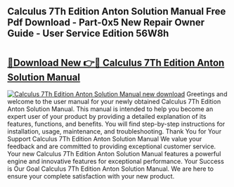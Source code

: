 ## Calculus 7Th Edition Anton Solution Manual Free Pdf Download - Part-0x5 New Repair Owner Guide - User Service Edition 56W8h

# <h2><a href="http://bc59118.oget.top/?id=Calculus+7Th+Edition+Anton+Solution+Manual">🔗Download New 👉🔴 Calculus 7Th Edition Anton Solution Manual</a></h2>

[![Calculus 7Th Edition Anton Solution Manual new download](https://i.imgur.com/5g1atiW.png)](http://bc59118.oget.top/?id=Calculus+7Th+Edition+Anton+Solution+Manual)
Greetings and welcome to the user manual for your newly obtained Calculus 7Th Edition Anton Solution Manual. This manual is intended to help you become an expert user of your product by providing a detailed explanation of its features, functions, and benefits. You will find step-by-step instructions for installation, usage, maintenance, and troubleshooting. Thank You for Your Support Calculus 7Th Edition Anton Solution Manual We value your feedback and are committed to providing exceptional customer service. Your new Calculus 7Th Edition Anton Solution Manual features a powerful engine and innovative features for exceptional performance. Your Success is Our Goal Calculus 7Th Edition Anton Solution Manual. We are here to ensure your complete satisfaction with your new product.
